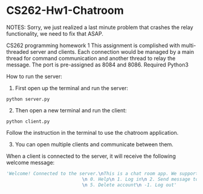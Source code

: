 # CS262-Hw1-Chatroom
NOTES: Sorry, we just realized a last minute problem that crashes the relay functionality, we need to fix that ASAP. 

CS262 programming homework 1
This assignment is complished with multi-threaded server and clients. Each connection would be managed by a main thread for command communication and another thread to relay the message.
The port is pre-assigned as 8084 and 8086. 
Required Python3

How to run the server: 

  1. First open up the terminal and run the server:
```
python server.py
```
  2. Then open a new terminal and run the client:
  
 ```
 python client.py
 ```
 Follow the instruction in the terminal to use the chatroom application. 
 
  3. You can open multiple clients and communicate between them.

When a client is connected to the server, it will receive the following welcome message:
```python
'Welcome! Connected to the server.\nThis is a chat room app. We support the following command listed below with its corresponding command code:\
                            \n 0. Help\n 1. Log in\n 2. Send message to other users\n 3. Register\n 4. List all registered users\
                            \n 5. Delete account\n -1. Log out'
```




